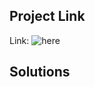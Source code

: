 ## Project Link
Link: ![here](https://stackblitz.com/edit/dom-project-chaiaurcode?file=index.html)
## Solutions
